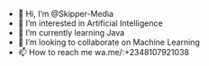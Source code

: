 - 👋 Hi, I’m @Skipper-Media
- 👀 I’m interested in Artificial Intelligence
- 🌱 I’m currently learning Java
- 💞️ I’m looking to collaborate on Machine Learning
- 📫 How to reach me wa.me/:+2348107921038

<!---
Skipper-Media/Skipper-Media is a ✨ special ✨ repository because its `README.md` (this file) appears on your GitHub profile.
You can click the Preview link to take a look at your changes.
--->
